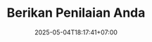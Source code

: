 ---
weight: 15
title: "Berikan Penilaian Anda"
description: "Bantu kami meningkatkan kualitas media ajar Papin Math dengan masukan Anda"
icon: "star_rate"
date: "2025-05-04T18:17:41+07:00"
lastmod: "2025-05-04T18:17:41+07:00"
draft: false
toc: true
---